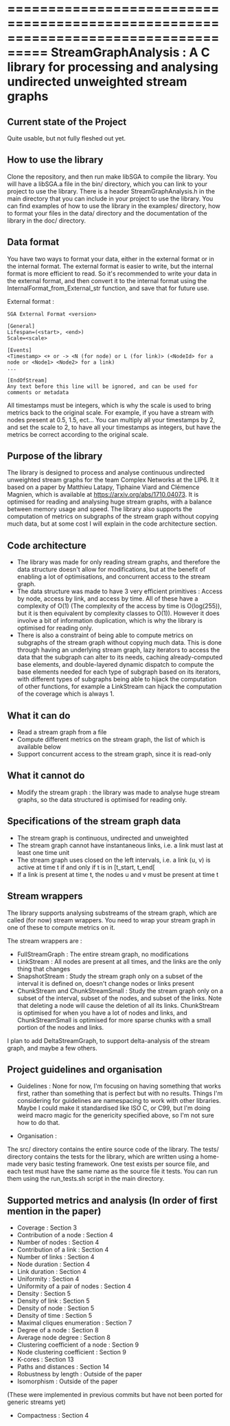 ===================================================================================
StreamGraphAnalysis : A C library for processing and analysing undirected unweighted stream graphs
===================================================================================

Current state of the Project
----------------------------
Quite usable, but not fully fleshed out yet.

How to use the library
----------------------

Clone the repository, and then run make libSGA to compile the library.
You will have a libSGA.a file in the bin/ directory, which you can link to your project to use the library.
There is a header StreamGraphAnalysis.h in the main directory that you can include in your project to use the library.
You can find examples of how to use the library in the examples/ directory, how to format your files in the data/ directory and the documentation of the library in the doc/ directory.

Data format
-----------

You have two ways to format your data, either in the external format or in the internal format.
The external format is easier to write, but the internal format is more efficient to read.
So it's recommended to write your data in the external format, and then convert it to the internal format using the InternalFormat_from_External_str function, and save that for future use.

External format :
```
SGA External Format <version>

[General]
Lifespan=(<start>, <end>)
Scale=<scale>

[Events]
<Timestamp> <+ or -> <N (for node) or L (for link)> (<NodeId> for a node or <Node1> <Node2> for a link)
...

[EndOfStream]
Any text before this line will be ignored, and can be used for comments or metadata
```

All timestamps must be integers, which is why the scale is used to bring metrics back to the original scale.
For example, if you have a stream with nodes present at 0.5, 1.5, ect...
You can multiply all your timestamps by 2, and set the scale to 2, to have all your timestamps as integers, but have the metrics be correct according to the original scale.

Purpose of the library
----------------------
The library is designed to process and analyse continuous undirected unweighted stream graphs for the team Complex Networks at the LIP6.
It it based on a paper by Matthieu Latapy, Tiphaine Viard and Clémence Magnien, which is available at https://arxiv.org/abs/1710.04073.
It is optimised for reading and analysing huge stream graphs, with a balance between memory usage and speed.
The library also supports the computation of metrics on subgraphs of the stream graph without copying much data, but at some cost I will explain in the code architecture section.

Code architecture
-----------------
- The library was made for only reading stream graphs, and therefore the data structure doesn't allow for modifications, but at the benefit of enabling a lot of optimisations, and concurrent access to the stream graph.
- The data structure was made to have 3 very efficient primitives : Access by node, access by link, and access by time. All of these have a complexity of O(1) (The complexity of the access by time is O(log(255)), but it is then equivalent by complexity classes to O(1)). However it does involve a bit of information duplication, which is why the library is optimised for reading only.
- There is also a constraint of being able to compute metrics on subgraphs of the stream graph without copying much data. This is done through having an underlying stream graph, lazy iterators to access the data that the subgraph can alter to its needs, caching already-computed base elements, and double-layered dynamic dispatch to compute the base elements needed for each type of subgraph based on its iterators, with different types of subgraphs being able to hijack the computation of other functions, for example a LinkStream can hijack the computation of the coverage which is always 1.

What it can do
--------------
- Read a stream graph from a file
- Compute different metrics on the stream graph, the list of which is available below
- Support concurrent access to the stream graph, since it is read-only

What it cannot do
-----------------
- Modify the stream graph : the library was made to analyse huge stream graphs, so the data structured is optimised for reading only.

Specifications of the stream graph data
---------------------------------------
- The stream graph is continuous, undirected and unweighted
- The stream graph cannot have instantaneous links, i.e. a link must last at least one time unit
- The stream graph uses closed on the left intervals, i.e. a link (u, v) is active at time t if and only if t is in [t_start, t_end[
- If a link is present at time t, the nodes u and v must be present at time t

Stream wrappers
---------------

The library supports analysing substreams of the stream graph, which are called (for now) stream wrappers.
You need to wrap your stream graph in one of these to compute metrics on it.

The stream wrappers are :
- FullStreamGraph : The entire stream graph, no modifications
- LinkStream : All nodes are present at all times, and the links are the only thing that changes
- SnapshotStream : Study the stream graph only on a subset of the interval it is defined on, doesn't change nodes or links present
- ChunkStream and ChunkStreamSmall : Study the stream graph only on a subset of the interval, subset of the nodes, and subset of the links. Note that deleting a node will cause the deletion of all its links. ChunkStream is optimised for when you have a lot of nodes and links, and ChunkStreamSmall is optimised for more sparse chunks with a small portion of the nodes and links.

I plan to add DeltaStreamGraph, to support delta-analysis of the stream graph, and maybe a few others.


Project guidelines and organisation
--------------------
- Guidelines :
None for now, I'm focusing on having something that works first, rather than something that is perfect but with no results.
Things I'm considering for guidelines are namespacing to work with other libraries.
Maybe I could make it standardised like ISO C, or C99, but I'm doing weird macro magic for the genericity specified above, so I'm not sure how to do that.

- Organisation :

The src/ directory contains the entire source code of the library.
The tests/ directory contains the tests for the library, which are written using a home-made very basic testing framework.
One test exists per source file, and each test must have the same name as the source file it tests.
You can run them using the run_tests.sh script in the main directory.

Supported metrics and analysis (In order of first mention in the paper)
-----------------------------------------------------------

- Coverage : Section 3
- Contribution of a node : Section 4
- Number of nodes : Section 4
- Contribution of a link : Section 4
- Number of links : Section 4
- Node duration : Section 4
- Link duration : Section 4
- Uniformity : Section 4
- Uniformity of a pair of nodes : Section 4
- Density : Section 5
- Density of link : Section 5
- Density of node : Section 5
- Density of time : Section 5
- Maximal cliques enumeration : Section 7
- Degree of a node : Section 8
- Average node degree : Section 8
- Clustering coefficient of a node : Section 9
- Node clustering coefficient : Section 9
- K-cores : Section 13
- Paths and distances : Section 14
- Robustness by length : Outside of the paper
- Isomorphism : Outside of the paper

(These were implemented in previous commits but have not been ported for generic streams yet)
- Compactness : Section 4
